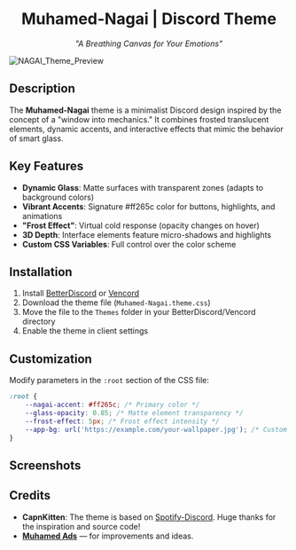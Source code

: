 <div align="center">  
  <h1>Muhamed-Nagai | Discord Theme</h1>  
  <p><em>"A Breathing Canvas for Your Emotions"</em></p>
</div>  

![NAGAI_Theme_Preview](https://github.com/user-attachments/assets/0ad2b58c-50a0-4843-8dda-14bbac210c57)

## Description
The **Muhamed-Nagai** theme is a minimalist Discord design inspired by the concept of a "window into mechanics." It combines frosted translucent elements, dynamic accents, and interactive effects that mimic the behavior of smart glass.

## Key Features
- **Dynamic Glass**: Matte surfaces with transparent zones (adapts to background colors)
- **Vibrant Accents**: Signature #ff265c color for buttons, highlights, and animations
- **"Frost Effect"**: Virtual cold response (opacity changes on hover)
- **3D Depth**: Interface elements feature micro-shadows and highlights
- **Custom CSS Variables**: Full control over the color scheme

## Installation
1. Install [BetterDiscord](https://betterdiscord.app/) or [Vencord](https://vencord.dev/)
2. Download the theme file (`Muhamed-Nagai.theme.css`)
3. Move the file to the `Themes` folder in your BetterDiscord/Vencord directory
4. Enable the theme in client settings

## Customization
Modify parameters in the `:root` section of the CSS file:
```css
:root {
    --nagai-accent: #ff265c; /* Primary color */
    --glass-opacity: 0.85; /* Matte element transparency */
    --frost-effect: 5px; /* Frost effect intensity */
    --app-bg: url('https://example.com/your-wallpaper.jpg'); /* Custom wallpaper */
}
```

## Screenshots


## Credits
- **CapnKitten**: The theme is based on [Spotify-Discord](https://github.com/CapnKitten/BetterDiscord/tree/master/Themes/Translucence). Huge thanks for the inspiration and source code!
- **[Muhamed Ads](https://github.com/muhamedlabs)** — for improvements and ideas.
